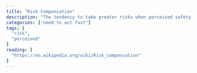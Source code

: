 ```yaml
---
title: "Risk Compensation"
description: "The tendency to take greater risks when perceived safety increases."
categories: ["need to act fast"]
tags: [
  "risk",
  "perceived"
]
reading: [
  "https://en.wikipedia.org/wiki/Risk_compensation"
]
---
```


